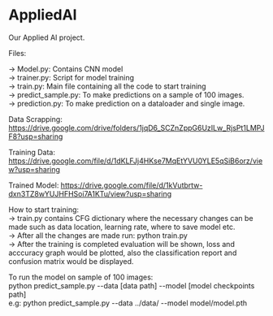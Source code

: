 # AppliedAI

Our Applied AI project. 

Files:

-> Model.py: Contains CNN model<br/>
-> trainer.py: Script for model training<br/>
-> train.py: Main file containing all the code to start training<br/>
-> predict_sample.py: To make predictions on a sample of 100 images.<br/>
-> prediction.py: To make prediction on a dataloader and single image.<br/>

Data Scrapping: https://drive.google.com/drive/folders/1jqD6_SCZnZppG6UzILw_RjsPt1LMPJF8?usp=sharing

Training Data: https://drive.google.com/file/d/1dKLFJj4HKse7MqEtYVU0YLE5qSiB6orz/view?usp=sharing  <br/>

Trained Model: https://drive.google.com/file/d/1kVutbrtw-dxn3TZ8wYUJHFHSoi7A1KTu/view?usp=sharing  <br/>


How to start training:<br/>
-> train.py contains CFG dictionary where the necessary changes can be made such as data location, learning rate, where to save model etc.<br/>
-> After all the changes are made run: python train.py<br/>
-> After the training is completed evaluation will be shown, loss and acccuracy graph would be plotted, also the classification report and confusion matrix would be displayed.<br/>

To run the model on sample of 100 images:<br/>
python predict_sample.py --data [data path] --model [model checkpoints path]<br/>
e.g: python predict_sample.py --data ../data/ --model model/model.pth

